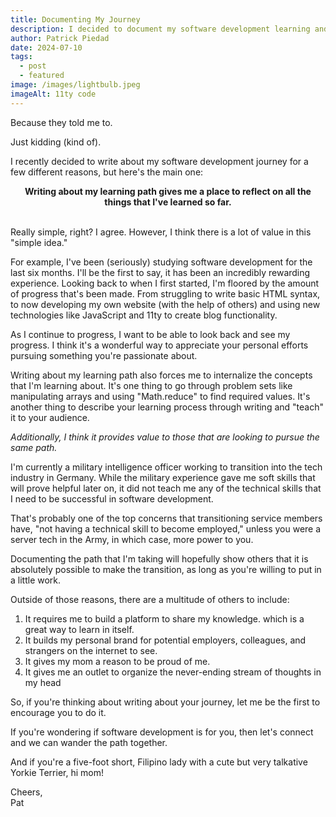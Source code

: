 ```yaml
---
title: Documenting My Journey
description: I decided to document my software development learning and here's why I think its important.
author: Patrick Piedad
date: 2024-07-10
tags:
  - post
  - featured
image: /images/lightbulb.jpeg
imageAlt: 11ty code
---
```


Because they told me to.

Just kidding (kind of).

I recently decided to write about my software development journey for a few different reasons, but here's the main one:

<center>
<b>Writing about my learning path gives me a place to reflect on all the things that I've learned so far.</b>
</center>
<br>

Really simple, right? I agree. However, I think there is a lot of value in this "simple idea."

For example, I've been (seriously) studying software development for the last six months. I'll be the first to say, it has been an incredibly rewarding experience. Looking back to when I first started, I'm floored by the amount of progress that's been made. From struggling to write basic HTML syntax, to now developing my own website (with the help of others) and using new technologies like JavaScript and 11ty to create blog functionality.

As I continue to progress, I want to be able to look back and see my progress. I think it's a wonderful way to appreciate your personal efforts pursuing something you're passionate about.

Writing about my learning path also forces me to internalize the concepts that I'm learning about. It's one thing to go through problem sets like manipulating arrays and using "Math.reduce" to find required values. It's another thing to describe your learning process through writing and "teach" it to your audience.

<i>Additionally, I think it provides value to those that are looking to pursue the same path. </i>

I'm currently a military intelligence officer working to transition into the tech industry in Germany. While the military experience gave me soft skills that will prove helpful later on, it did not teach me any of the technical skills that I need to be successful in software development.

That's probably one of the top concerns that transitioning service members have, "not having a technical skill to become employed," unless you were a server tech in the Army, in which case, more power to you.

Documenting the path that I'm taking will hopefully show others that it is absolutely possible to make the transition, as long as you're willing to put in a little work.

Outside of those reasons, there are a multitude of others to include:

<ol>
<li> It requires me to build a platform to share my knowledge. which is a great way to learn in itself.</li>
<li> It builds my personal brand for potential employers, colleagues, and strangers on the internet to see.</li>
<li> It gives my mom a reason to be proud of me.</li>
<li> It gives me an outlet to organize the never-ending stream of thoughts in my head</li>
</ol>

So, if you're thinking about writing about your journey, let me be the first to encourage you to do it.

If you're wondering if software development is for you, then let's connect and we can wander the path together. 

And if you're a five-foot short, Filipino lady with a cute but very talkative Yorkie Terrier, hi mom!

Cheers,
<br>
Pat




